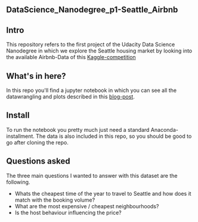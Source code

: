 ## DataScience_Nanodegree_p1-Seattle_Airbnb

## Intro
This repository refers to the first project of the Udacity Data Science Nanodegree in which we explore the Seattle housing market by looking into the available Airbnb-Data of this [Kaggle-competition](https://www.kaggle.com/airbnb/seattle/data)

## What's in here?
In this repo you'll find a jupyter notebook in which you can see all the datawrangling and plots described in this [blog-post](https://tonymiller-53017.medium.com/a-little-something-about-the-homestays-in-seattle-wa-7f790fa85e20). 

## Install
To run the notebook you pretty much just need a standard Anaconda-installment. The data is also included in this repo, so you should be good to go after cloning the repo.

## Questions asked
The three main questions I wanted to answer with this dataset are the following.

 - Whats the cheapest time of the year to travel to Seattle and how does it match with the booking volume?
 - What are the most expensive / cheapest neighbourhoods?
 - Is the host behaviour influencing the price?